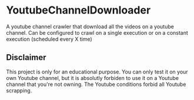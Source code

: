 # YoutubeChannelDownloader
A youtube channel crawler that download all the videos on a youtube channel. Can be configured to crawl on a single execution or on a constant execution (scheduled every X time)

## Disclaimer

This project is only for an educational purpose. You can only test it on your own Youtube channel, but it is absolutly forbiden to use it on a Youtube channel that you're not owning. The Youtube conditions forbid all Youtube scrapping. 
